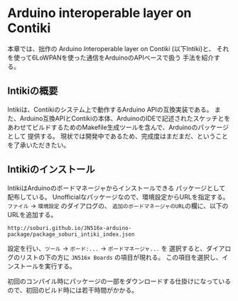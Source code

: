 Arduino interoperable layer on Contiki
==================

本章では、拙作の Arduino *In*teroperable layer on Con*tiki*
(以下Intiki)と、
それを使って6LoWPANを使った通信をArduinoのAPIベースで扱う
手法を紹介する。


Intikiの概要
------------

Intikiは、Contikiのシステム上で動作するArduino APIの互換実装である。
また、Arduino互換APIとContikiの本体、ArduinoのIDEで記述されたスケッチとを
あわせてビルドするためのMakefile生成ツールを含んで、Arduinoのパッケージとして
提供する。
現状では開発中であるため、完成度はまだまだ、ということを了承いただきたい。


Intikiのインストール
--------------------

IntikiはArduinoのボードマネージャからインストールできる
パッケージとして配布している。
Unofficialなパッケージなので、環境設定からURLを指定する。
`ファイル` → `環境設定` のダイアログの、
`追加のボードマネージャのURL`の欄に、以下のURLを追加する。

```
http://soburi.github.io/JN516x-arduino-package/package_soburi_intiki_index.json
```

設定を行い、`ツール` → `ボード:...` → `ボードマネージャ...` を
選択すると、ダイアログのリストの下の方に `JN516x Boards` の項目が現れる。
この項目を選択し、インストールを実行する。

初回のコンパイル時にパッケージの一部をダウンロードする仕掛けになっている
ので、初回のビルド時には若干時間がかかる。




